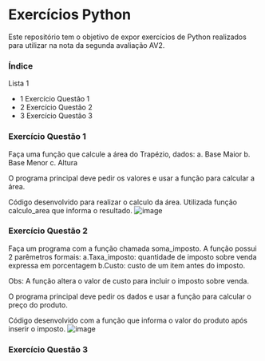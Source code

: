 # Exercícios Python

Este repositório tem o objetivo de expor exercícios de Python realizados para utilizar na nota da segunda avaliação AV2.



### Índice

  Lista 1
  
  - 1 Exercício Questão 1
  - 2 Exercício Questão 2
  - 3 Exercício Questão 3
  




### Exercício Questão 1
Faça uma função que calcule a área do Trapézio, dados:
a. Base Maior
b. Base Menor
c. Altura

O programa principal deve pedir os valores e usar a função para calcular a área.

Código desenvolvido para realizar o calculo da área.
Utilizada função calculo_area que informa o resultado.
![image](https://user-images.githubusercontent.com/66086398/201501170-33c72a4e-c797-402e-9899-0727f71409f9.png)


### Exercício Questão 2
Faça um programa com a função chamada soma_imposto. A função possui 2 parêmetros formais:
a.Taxa_imposto: quantidade de imposto sobre venda expressa em porcentagem
b.Custo: custo de um item antes do imposto.

Obs: A função altera o valor de custo para incluir o imposto sobre venda.

O programa  principal deve pedir os dados e usar a função para calcular o preço do produto.

Código desenvolvido com a função que informa o valor do produto após inserir o imposto.
![image](https://user-images.githubusercontent.com/66086398/201501344-307ba683-f3ab-47be-a1ab-3ac18dfc3f31.png)


### Exercício Questão 3

